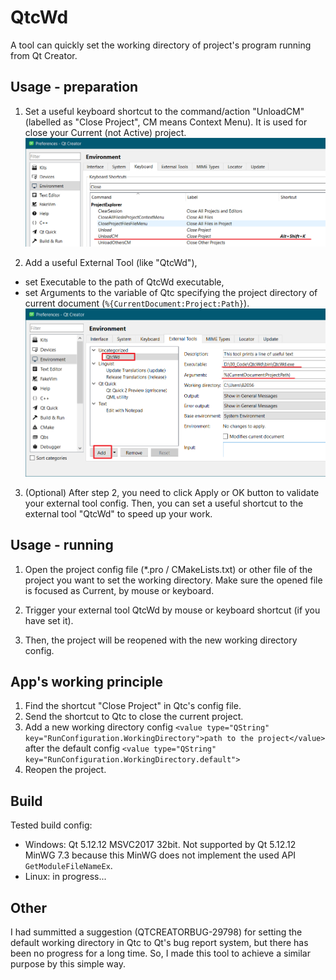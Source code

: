 # QtcWd
A tool can quickly set the working directory of project's program running from Qt Creator.

## Usage - preparation
1. Set a useful keyboard shortcut to the command/action "UnloadCM" (labelled as "Close Project", CM means Context Menu). It is used for close your Current (not Active) project.
![alt text](doc/image_ShortcutCloseProject.png)

2. Add a useful External Tool (like "QtcWd"),
- set Executable to the path of QtcWd executable,
- set Arguments to the variable of Qtc specifying the project directory of current document (`%{CurrentDocument:Project:Path}`).
![alt text](doc/image_ExteranlTools.png)

3. (Optional) After step 2, you need to click Apply or OK button to validate your external tool config. Then, you can set a useful shortcut to the external tool "QtcWd" to speed up your work.

## Usage - running
1. Open the project config file (*.pro / CMakeLists.txt) or other file of the project you want to set the working directory. Make sure the opened file is focused as Current, by mouse or keyboard.

2. Trigger your external tool QtcWd by mouse or keyboard shortcut (if you have set it).

3. Then, the project will be reopened with the new working directory config.

## App's working principle
1. Find the shortcut "Close Project" in Qtc's config file.
2. Send the shortcut to Qtc to close the current project.
3. Add a new working directory config `<value type="QString" key="RunConfiguration.WorkingDirectory">path to the project</value>` after the default config `<value type="QString" key="RunConfiguration.WorkingDirectory.default">`
4. Reopen the project.

## Build
Tested build config:
- Windows: Qt 5.12.12 MSVC2017 32bit. Not supported by Qt 5.12.12 MinWG 7.3 because this MinWG does not implement the used API `GetModuleFileNameEx`.
- Linux: in progress...

## Other
I had summitted a suggestion (QTCREATORBUG-29798) for setting the default working directory in Qtc to Qt's bug report system, but there has been no progress for a long time. So, I made this tool to achieve a similar purpose by this simple way.